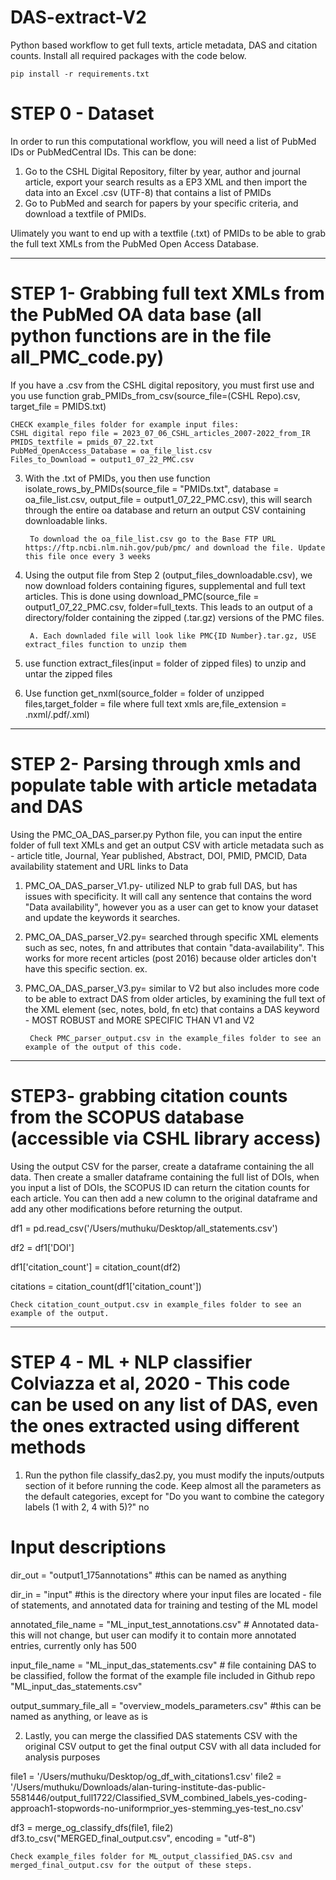 # DAS-extract-V2
Python based workflow to get full texts, article metadata, DAS and citation counts. Install all required packages with the code below. 

	pip install -r requirements.txt
# STEP 0 - Dataset 
In order to run this computational workflow, you will need a list of PubMed IDs or PubMedCentral IDs. This can be done:

1. Go to the CSHL Digital Repository, filter by year, author and journal article, export your search results as a EP3 XML and then import the data into an Excel .csv (UTF-8) that contains a list of PMIDs
2. Go to PubMed and search for papers by your specific criteria, and download a textfile of PMIDs.
   
Ulimately you want to end up with a textfile (.txt) of PMIDs to be able to grab the full text XMLs from the PubMed Open Access Database.
__________________________________________________________________________________________________________________________________________
# STEP 1- Grabbing full text XMLs from the PubMed OA data base (all python functions are in the file all_PMC_code.py)
If you have a .csv from the CSHL digital repository, you must first use and you use function grab_PMIDs_from_csv(source_file=(CSHL Repo).csv, target_file = PMIDS.txt)

   	CHECK example_files folder for example input files:
   	CSHL digital repo file = 2023_07_06_CSHL_articles_2007-2022_from_IR
   	PMIDS_textfile = pmids_07_22.txt
    PubMed_OpenAccess_Database = oa_file_list.csv
    Files_to_Download = output1_07_22_PMC.csv

3. With the .txt of PMIDs, you then use function isolate_rows_by_PMIDs(source_file = "PMIDs.txt", database = oa_file_list.csv, output_file = output1_07_22_PMC.csv), this will search through the entire oa database and return an output CSV containing downloadable links.

   		To download the oa_file_list.csv go to the Base FTP URL https://ftp.ncbi.nlm.nih.gov/pub/pmc/ and download the file. Update this file once every 3 weeks

5. Using the output file from Step 2 (output_files_downloadable.csv), we now download folders containing figures, supplemental and full text articles. This is done using download_PMC(source_file = output1_07_22_PMC.csv, folder=full_texts. This leads to an output of a directory/folder containing the zipped (.tar.gz) versions of the PMC files. 
	
		A. Each downladed file will look like PMC{ID Number}.tar.gz, USE extract_files function to unzip them

6. use function extract_files(input = folder of zipped files) to unzip and untar the zipped files

7. Use function get_nxml(source_folder = folder of unzipped files,target_folder = file where full text xmls are,file_extension = .nxml/.pdf/.xml)
__________________________________________________________________________________________________________________________________________________

# STEP 2- Parsing through xmls and populate table with article metadata and DAS
Using the PMC_OA_DAS_parser.py Python file, you can input the entire folder of full text XMLs and get an output CSV with article metadata such as - article title, Journal, Year published, Abstract, DOI, PMID, PMCID, Data availability statement and URL links to Data

1. PMC_OA_DAS_parser_V1.py- utilized NLP to grab full DAS, but has issues with specificity. It will call any sentence that contains the word "Data availability", however you as a user can get to know your dataset and update the keywords it searches. 

2. PMC_OA_DAS_parser_V2.py= searched through specific XML elements such as sec, notes, fn and attributes that contain "data-availability". This works for more recent articles (post 2016) because older articles don't have this specific section.
ex. <sec sec-type="data-availability" id="s1"> 

3. PMC_OA_DAS_parser_V3.py= similar to V2 but also includes more code to be able to extract DAS from older articles, by examining the full text of the XML element (sec, notes, bold, fn etc) that contains a DAS keyword - MOST ROBUST and MORE SPECIFIC THAN V1 and V2

   		Check PMC_parser_output.csv in the example_files folder to see an example of the output of this code. 
__________________________________________________________________________________________________________________________________________________

# STEP3- grabbing citation counts from the SCOPUS database (accessible via CSHL library access)
Using the output CSV for the parser, create a dataframe containing the all data. Then create a smaller dataframe containing the full list of DOIs, when you input a list of DOIs, the SCOPUS ID can return the citation counts for each article. You can then add a new column to the original dataframe and add any other modifications before returning the output. 

df1 = pd.read_csv('/Users/muthuku/Desktop/all_statements.csv')

df2 = df1['DOI']

df1['citation_count'] = citation_count(df2)

citations = citation_count(df1['citation_count'])

	Check citation_count_output.csv in example_files folder to see an example of the output.
__________________________________________________________________________________________________________________________________________________
# STEP 4 - ML + NLP classifier Colviazza et al, 2020 - This code can be used on any list of DAS, even the ones extracted using different methods
1. Run the python file classify_das2.py, you must modify the inputs/outputs section of it before running the code. Keep almost all the parameters as the default categories, except for "Do you want to combine the category labels (1 with 2, 4 with 5)?" no 
# Input descriptions
dir_out = "output1_175annotations" #this can be named as anything

dir_in = "input" #this is the directory where your input files are located - file of statements, and annotated data for training and testing of the ML model 

annotated_file_name = "ML_input_test_annotations.csv"  # Annotated data- this will not change, but user can modify it to contain more annotated entries, currently only has 500 

input_file_name = "ML_input_das_statements.csv" # file containing DAS to be classified, follow the format of the example file included in Github repo "ML_input_das_statements.csv"

output_summary_file_all = "overview_models_parameters.csv" #this can be named as anything, or leave as is

2. Lastly, you can merge the classified DAS statements CSV with the original CSV output to get the final output CSV with all data included for analysis purposes

file1 = '/Users/muthuku/Desktop/og_df_with_citations1.csv'
file2 = '/Users/muthuku/Downloads/alan-turing-institute-das-public-5581446/output_full1722/Classified_SVM_combined_labels_yes-coding-approach1-stopwords-no-uniformprior_yes-stemming_yes-test_no.csv'

df3 = merge_og_classify_dfs(file1, file2)
df3.to_csv("MERGED_final_output.csv", encoding = "utf-8")

	Check example_files folder for ML_output_classified_DAS.csv and merged_final_output.csv for the output of these steps.


